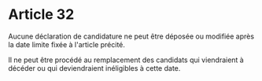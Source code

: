 # Article 32

Aucune déclaration de candidature ne peut être déposée ou modifiée après la date limite fixée à l'article précité.

Il ne peut être procédé au remplacement des candidats qui viendraient à décéder ou qui deviendraient inéligibles à cette date.
